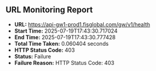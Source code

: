 ## URL Monitoring Report

- **URL:** https://api-gw1-prod1.fisglobal.com/gw/v1/health
- **Start Time:** 2025-07-19T17:43:30.717024
- **End Time:** 2025-07-19T17:43:30.777428
- **Total Time Taken:** 0.060404 seconds
- **HTTP Status Code:** 403
- **Status:** Failure
- **Failure Reason:** HTTP Status Code: 403
